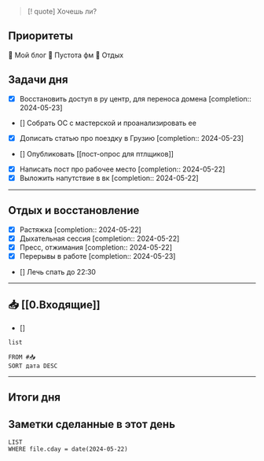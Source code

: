 > [! quote] Хочешь ли?
> 

## Приоритеты
🔴 Мой блог
🔴 Пустота фм
🔴 Отдых

## Задачи дня
- [x] Восстановить доступ в ру центр, для переноса домена  [completion:: 2024-05-23]
- [] Собрать ОС с мастерской и проанализировать ее
- [x] Дописать статью про поездку в Грузию  [completion:: 2024-05-23]
- [] Опубликовать [[пост-опрос для птлщиков]]
- [x] Написать пост про рабочее место  [completion:: 2024-05-22]
- [x] Выложить напутствие в вк  [completion:: 2024-05-22]

---
## Отдых и восстановление
- [x] Растяжка  [completion:: 2024-05-22]
- [x] Дыхательная сессия  [completion:: 2024-05-22]
- [x] Пресс, отжимания  [completion:: 2024-05-22]
- [x] Перерывы в работе  [completion:: 2024-05-23]
- [] Лечь спать до 22:30

---
## 📥 [[0.Входящие]]
- [] 



```dataview
list
	
FROM #📥
SORT дата DESC
```


---
## Итоги дня





## Заметки сделанные в этот день
```dataview
LIST
WHERE file.cday = date(2024-05-22)
```

